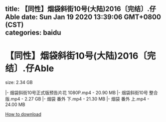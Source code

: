 
title: 【同性】烟袋斜街10号(大陆)2016〔完结〕.仔Able
date: Sun Jan 19 2020 13:39:06 GMT+0800 (CST)    
categories: baidu
---

# 【同性】烟袋斜街10号(大陆)2016〔完结〕.仔Able
size: 2.34 GB
 
 
|- 烟袋斜街10号正式版预告片花 1080P.mp4 - 20.90 MB
|- 烟袋斜街10号  整合版.mp4 - 2.27 GB
|- 烟袋 番外 下.mp4 - 21.30 MB
|- 烟袋 番外 上.mp4 - 24.00 MB

[How to download](https://bpcam.bemobtrk.com/go/2ceec3aa-1ca2-46d6-b9ff-aaa5c184517c?jno=582)